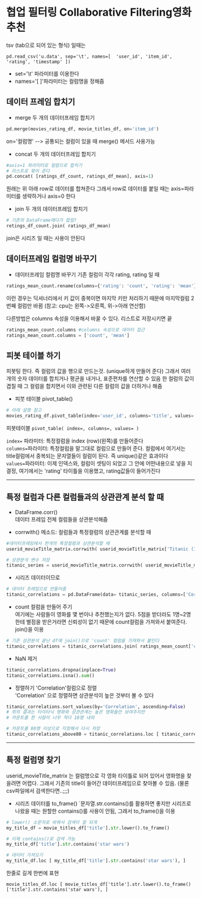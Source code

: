 # 협업 필터링 Collaborative Filtering영화 추천
tsv (tab으로 되어 있는 형식) 일때는 

`pd.read_csv('u.data', sep='\t', names=[  'user_id', 'item_id', 'rating', 'timestamp' ])` 
- set='\t' 파라미터를 이용한다
- names='[ ]'파라미터는 컬럼명을 정해줌


## 데이터 프레임 합치기
- merge 두 개의 데이터프레임 합치기
```py
pd.merge(movies_rating_df, movie_titles_df, on='item_id')
```
on='컬럼명' --> 공통되는 컬럼이 있을 때 merge() 메서드 사용가능

- concat 두 개의 데이터프레임 합치기
```py
#axis=1 파라미터로 컬럼으로 합치기
# 리스트로 묶어 준다
pd.concat( [ratings_df_count, ratings_df_mean], axis=1) 
```
원래는 위 아래 row로 데이터를 합쳐준다
그래서 row로 데이터를 붙일 때는 axis=파라미터를 생략하거나 axis=0 한다

- join 두 개의 데이터프레임 합치기
```py
# 기존의 DataFrame에다가 합침?
retings_df_count.join( ratings_df_mean)
```
join은 시리즈 일 때는 사용이 안된다


## 데이터프레임 컬럼명 바꾸기
- 데이터프레임 컬럼명 바꾸기 
기존 컬럼이 각각 rating, rating 일 때
```py
ratings_mean_count.rename(columns={'rating': 'count', 'rating': 'mean'})
```
 이런 경우는 딕셔너리에서 키 값이 중복이면 마지막 키만 처리하기 때문에 마지막컬럼 2번째 컬럼만 바뀜
(참고: cpu는 왼쪽->오른쪽, 위->아래 연산함)

다른방법은 columns 속성을 이용해서 바꿀 수 있다. 리스트로 저장시키면 끝
```py
ratings_mean_count.columns #columns 속성으로 데이터 접근 
ratings_mean_count.columns = ['count', 'mean']
```

## 피봇 테이블 하기
피봇팅 한다. 즉 컬럼의 값을 행으로 만드는것. (unique하게 만들어 준다)
그래서 여러개의 숫자 데이터를 합치거나 평균을 내거나, 표준편차를 연산할 수 있음
한 컬럼의 값이 겹칠 때 그 컬럼을 합치면서 이와 관련된 다른 컬럼의 값을 더하거나 해줌

- 피붓 테이블 pivot_table()
```py
# 아래 설명 참고
movies_rating_df.pivot_table(index='user_id', columns='title', values='rating')
```
피봇테이블 `pivot_table( index=, columns=, values= )`  
  
`index=` 파라미터: 특정컬럼을 index (row)(왼쪽)를 만들어준다  
`columns=`파라미터: 특정컬럼을 말그대로 컬럼으로 만들어 준다. 컬럼에서 여기서는 title컬럼에서 중복되는 문자열들이 컬럼이 된다. 즉 unique()같은 효과이다  
`values=`파라미터: 이제 인덱스와, 컬럼이 셋팅이 되었고 그 안에 어떤내용으로 넣을 지 결정, 여기에서는 'rating' 타이틀을 이용했고, rating값들이 들어가진다
___  
  
## 특정 컬럼과 다른 컬럼들과의 상관관계 분석 할 때 
- DataFrame.corr()  
데이터 프레임 전체 컬럼들을 상관분석해줌

- corrwith() 메소드: 컬럼들과 특정컬럼의 상관관계를 분석할 때  
```py
#데이터프레임에서 한개의 특정컬럼과 상관분석할 때
userid_movieTitle_matrix.corrwith( userid_movieTitle_matrix['Titanic (1997)'] )

# 상관분석 변수 저장
titanic_series = userid_movieTitle_matrix.corrwith( userid_movieTitle_matrix['Titanic (1997)'] )
```  

- 시리즈 데이터이므로 
```py
# 데이터 프레임으로 만들어줌
titanic_correlations = pd.DataFrame(data= titanic_series, columns=['Correlation'] )
```

- count 컬럼을 만들어 주기  
여기에는 사람들이 영화를 몇 번이나 추천했는지가 없다. 5점을 받더라도 1명~2명한테 별점을 받은거라면 신뢰성이 없기 때문에 count컬럼을 가져와서 붙여준다. join()을 이용
```py
# 기존 상관분석 끝난 df에 join()으로 'count' 컬럼을 가져와서 붙인다
titanic_correlations = titanic_correlations.join( ratings_mean_count['count'] )
```

- NaN 제거
```py
titanic_correlations.dropna(inplace=True)
titanic_correlations.isna().sum()
```

- 정렬하기 'Correlation'컬럼으로 정렬  
'Correlation' 으로 정렬하면 상관분석이 높은 것부터 볼 수 있다
```py
titanic_correlations.sort_values(by='Correlation', ascending=False)
# 위의 결과는 타이타닉 영화와 상관관계는 높은 영화들만 보여주지만
# 카운트를 한 사람이 너무 적다 10명 내외

# 카운트를 80명 이상으로 지정해서 다시 저장
titanic_correlations_above80 = titanic_correlations.loc [ titanic_correlations['count'] >= 80, ]
```
___
## 특정 컬럼명 찾기  
userid_movieTitle_matrix 는 컬럼명으로 각 영화 타이틀로 되어 있어서 영화명을 찾을려면 어렵다. 그래서 기존의 title이 들어간 데이터프레임으로 찾아볼 수 있음. (물론csv파일에서 검색한다면..;;;) 

- 시리즈 데이터를 to_frame()
`문자열.str.contains()를 활용하면 좋지만 시리즈로 나왔을 때는 원할한 contains()를 사용이 안됨, 그래서 to_frame()을 이용
```py
# lower() 소문자로 바꿔서 검색이 잘 되게
my_title_df = movie_titles_df['title'].str.lower().to_frame()

# 이제 contains()로 검색 가능
my_title_df['title'].str.contains('star wars')

# 데이터 가져오기
my_title_df.loc [ my_title_df['title'].str.contains('star wars'), ]
```

한줄로 길게 한번에 표현  

`movie_titles_df.loc [ movie_titles_df['title'].str.lower().to_frame()['title'].str.contains('star wars'), ]`


















